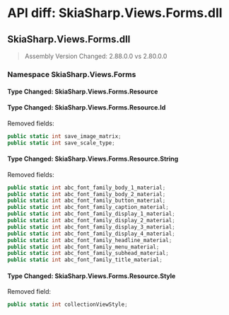 # API diff: SkiaSharp.Views.Forms.dll

## SkiaSharp.Views.Forms.dll

> Assembly Version Changed: 2.88.0.0 vs 2.80.0.0

### Namespace SkiaSharp.Views.Forms

#### Type Changed: SkiaSharp.Views.Forms.Resource

#### Type Changed: SkiaSharp.Views.Forms.Resource.Id

Removed fields:

```csharp
public static int save_image_matrix;
public static int save_scale_type;
```


#### Type Changed: SkiaSharp.Views.Forms.Resource.String

Removed fields:

```csharp
public static int abc_font_family_body_1_material;
public static int abc_font_family_body_2_material;
public static int abc_font_family_button_material;
public static int abc_font_family_caption_material;
public static int abc_font_family_display_1_material;
public static int abc_font_family_display_2_material;
public static int abc_font_family_display_3_material;
public static int abc_font_family_display_4_material;
public static int abc_font_family_headline_material;
public static int abc_font_family_menu_material;
public static int abc_font_family_subhead_material;
public static int abc_font_family_title_material;
```


#### Type Changed: SkiaSharp.Views.Forms.Resource.Style

Removed field:

```csharp
public static int collectionViewStyle;
```




